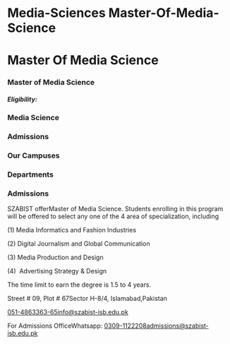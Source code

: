 # Media-Sciences Master-Of-Media-Science

# Master Of Media Science

### Master of Media Science

##### Eligibility:

### Media Science

### Admissions

### Our Campuses

### Departments

### Admissions

SZABIST offerMaster of Media Science. Students enrolling in this program will be offered to select any one of the 4 area of specialization, including

(1) Media Informatics and Fashion Industries

(2) Digital Journalism and Global Communication

(3) Media Production and Design

(4)  Advertising Strategy & Design

The time limit to earn the degree is 1.5 to 4 years.

Street # 09, Plot # 67Sector H-8/4, Islamabad,Pakistan

051-4863363-65info@szabist-isb.edu.pk

For Admissions OfficeWhatsapp: 0309-1122208admissions@szabist-isb.edu.pk

